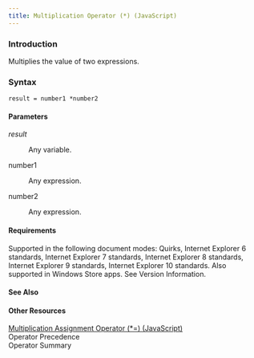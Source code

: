 ```yaml
---
title: Multiplication Operator (*) (JavaScript)
---
```


### Introduction 

 Multiplies the value of two expressions.

### Syntax 

```
result = number1 *number2
```

#### Parameters 

<div id="sectionSection0" class="section" name="collapseableSection" style="" expanded="true">
  <dl class="authored">
    <dt>
      <i xmlns:util="util">result</i>
    </dt>
    <dd>
      <p xmlns:util="util">
        Any variable.
      </p>
    </dd>
    <dt>
      <span class="parameter" sdata="paramReference" xmlns:util="util">number1</span>
    </dt>
    <dd>
      <p xmlns:util="util">
        Any expression.
      </p>
    </dd>
    <dt>
      <span class="parameter" sdata="paramReference" xmlns:util="util">number2</span>
    </dt>
    <dd>
      <p xmlns:util="util">
        Any expression.
      </p>
    </dd>
  </dl>
</div>

#### Requirements 

<div id="requirementsTitleSection" class="section" name="collapseableSection" style="">
  <p xmlns:util="util"></p>
  <p>
    Supported in the following document modes: Quirks, Internet Explorer 6 standards, Internet Explorer 7 standards, Internet Explorer 8 standards, Internet Explorer 9 standards, Internet Explorer 10
    standards. Also supported in Windows Store apps. See Version Information.
  </p>
</div>

#### See Also 

<div id="seeAlsoSection" class="section" name="collapseableSection" style="">
  <h4 class="subHeading">
    Other Resources
  </h4>
  <div class="seeAlsoStyle">
    <span sdata="link" xmlns:util="util"><a href="c1845da4-47dc-4a07-b73e-48579e7b1216.htm">Multiplication Assignment Operator (*=) (JavaScript)</a></span>
  </div>
  <div class="seeAlsoStyle">
    <span sdata="link" xmlns:util="util">Operator Precedence</span>
  </div>
  <div class="seeAlsoStyle">
    <span sdata="link" xmlns:util="util">Operator Summary</span>
  </div>
</div>

